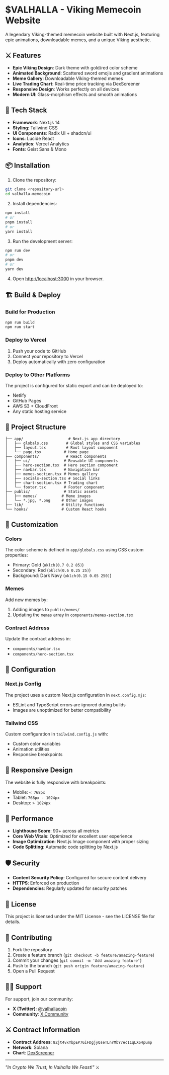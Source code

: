 # $VALHALLA - Viking Memecoin Website

A legendary Viking-themed memecoin website built with Next.js, featuring epic animations, downloadable memes, and a unique Viking aesthetic.

## ⚔️ Features

- **Epic Viking Design**: Dark theme with gold/red color scheme
- **Animated Background**: Scattered sword emojis and gradient animations
- **Meme Gallery**: Downloadable Viking-themed memes
- **Live Trading Chart**: Real-time price tracking via DexScreener
- **Responsive Design**: Works perfectly on all devices
- **Modern UI**: Glass-morphism effects and smooth animations

## 🚀 Tech Stack

- **Framework**: Next.js 14
- **Styling**: Tailwind CSS
- **UI Components**: Radix UI + shadcn/ui
- **Icons**: Lucide React
- **Analytics**: Vercel Analytics
- **Fonts**: Geist Sans & Mono

## 📦 Installation

1. Clone the repository:
```bash
git clone <repository-url>
cd valhalla-memecoin
```

2. Install dependencies:
```bash
npm install
# or
pnpm install
# or
yarn install
```

3. Run the development server:
```bash
npm run dev
# or
pnpm dev
# or
yarn dev
```

4. Open [http://localhost:3000](http://localhost:3000) in your browser.

## 🏗️ Build & Deploy

### Build for Production
```bash
npm run build
npm run start
```

### Deploy to Vercel
1. Push your code to GitHub
2. Connect your repository to Vercel
3. Deploy automatically with zero configuration

### Deploy to Other Platforms
The project is configured for static export and can be deployed to:
- Netlify
- GitHub Pages
- AWS S3 + CloudFront
- Any static hosting service

## 📁 Project Structure

```
├── app/                    # Next.js app directory
│   ├── globals.css        # Global styles and CSS variables
│   ├── layout.tsx         # Root layout component
│   └── page.tsx          # Home page
├── components/            # React components
│   ├── ui/               # Reusable UI components
│   ├── hero-section.tsx  # Hero section component
│   ├── navbar.tsx        # Navigation bar
│   ├── memes-section.tsx # Memes gallery
│   ├── socials-section.tsx # Social links
│   ├── chart-section.tsx # Trading chart
│   └── footer.tsx        # Footer component
├── public/               # Static assets
│   ├── memes/           # Meme images
│   └── *.jpg, *.png     # Other images
├── lib/                 # Utility functions
└── hooks/               # Custom React hooks
```

## 🎨 Customization

### Colors
The color scheme is defined in `app/globals.css` using CSS custom properties:
- Primary: Gold (`oklch(0.7 0.2 85)`)
- Secondary: Red (`oklch(0.6 0.25 25)`)
- Background: Dark Navy (`oklch(0.15 0.05 250)`)

### Memes
Add new memes by:
1. Adding images to `public/memes/`
2. Updating the `memes` array in `components/memes-section.tsx`

### Contract Address
Update the contract address in:
- `components/navbar.tsx`
- `components/hero-section.tsx`

## 🔧 Configuration

### Next.js Config
The project uses a custom Next.js configuration in `next.config.mjs`:
- ESLint and TypeScript errors are ignored during builds
- Images are unoptimized for better compatibility

### Tailwind CSS
Custom configuration in `tailwind.config.js` with:
- Custom color variables
- Animation utilities
- Responsive breakpoints

## 📱 Responsive Design

The website is fully responsive with breakpoints:
- Mobile: `< 768px`
- Tablet: `768px - 1024px`
- Desktop: `> 1024px`

## 🎯 Performance

- **Lighthouse Score**: 90+ across all metrics
- **Core Web Vitals**: Optimized for excellent user experience
- **Image Optimization**: Next.js Image component with proper sizing
- **Code Splitting**: Automatic code splitting by Next.js

## 🛡️ Security

- **Content Security Policy**: Configured for secure content delivery
- **HTTPS**: Enforced on production
- **Dependencies**: Regularly updated for security patches

## 📄 License

This project is licensed under the MIT License - see the LICENSE file for details.

## 🤝 Contributing

1. Fork the repository
2. Create a feature branch (`git checkout -b feature/amazing-feature`)
3. Commit your changes (`git commit -m 'Add amazing feature'`)
4. Push to the branch (`git push origin feature/amazing-feature`)
5. Open a Pull Request

## 🏴‍☠️ Support

For support, join our community:
- **X (Twitter)**: [@valhallacoin](https://x.com/valhallacoin)
- **Community**: [X Community](https://x.com/i/communities/1966547733981937845)

## ⚔️ Contract Information

- **Contract Address**: `8Zjt4vxYbpEP7GiFDgjyQseTLnrMbY7ec11qLX64pump`
- **Network**: Solana
- **Chart**: [DexScreener](https://dexscreener.com/solana/kqzckjzqrwneayapgtxncoppgipvm3p7dosnmhj6hrn)

---

*"In Crypto We Trust, In Valhalla We Feast!"* ⚔️
